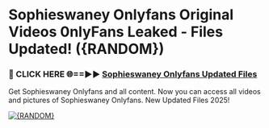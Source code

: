 # Sophieswaney Onlyfans Original Videos 0nlyFans Leaked - Files Updated! ({RANDOM})

<h3>🔴 CLICK HERE 🌐==►► <a href="https://betterlinks.top/A2PfLJ" rel="nofollow">Sophieswaney Onlyfans Updated Files</a></h3>

Get Sophieswaney Onlyfans and all content. Now you can access all videos and pictures of Sophieswaney Onlyfans. New Updated Files 2025!

[![{RANDOM}](https://i.imgur.com/ppqm5kG.gif)](https://betterlinks.top/A2PfLJ)